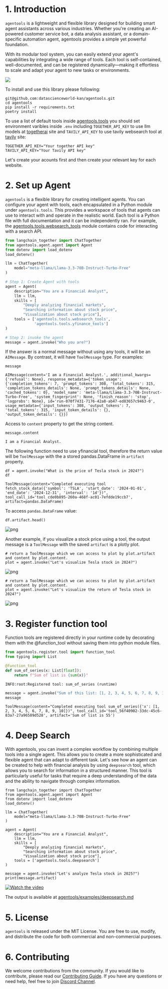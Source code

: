 # 1. Introduction

`agentools` is a lightweight and flexible library designed for building smart agent assistants across various industries. Whether you're creating an AI-powered customer service bot, a data analysis assistant, or a domain-specific automation agent, agentools provides a simple yet powerful foundation.

With its modular tool system, you can easily extend your agent's capabilities by integrating a wide range of tools. Each tool is self-contained, well-documented, and can be registered dynamically—making it effortless to scale and adapt your agent to new tasks or environments.

![](https://imgur.com/s8SlWbR.png)

To install and use this library please following:

```
git@github.com:datascienceworld-kan/agentools.git
cd agentools
pip install -r requirements.txt
poetry install
```

To use a list of default tools inside [agentools.tools](agentools/tools/) you should set environment varibles inside `.env` including `TOGETHER_API_KEY` to use llm models at [togetherai](https://api.together.ai/signin) site and `TAVILY_API_KEY` to use tavily websearch tool at [tavily](https://app.tavily.com/home) site:

```
TOGETHER_API_KEY="Your together API key"
TAVILY_API_KEY="Your Tavily API key"
```
Let's create your acounts first and then create your relevant key for each website.

# 2. Set up Agent

`agentools` is a flexible library for creating intelligent agents. You can configure your agent with tools, each encapsulated in a Python module under `agentools.tools`. This provides a workspace of tools that agents can use to interact with and operate in the realistic world. Each tool is a Python file with full documentation and it can be independently ran. For example, the [agentools.tools.websearch_tools](agentools/tools/websearch_tools.py) module contains code for interacting with a search API.


```python
from langchain_together import ChatTogether 
from agentools.agent.agent import Agent
from dotenv import load_dotenv
load_dotenv()

llm = ChatTogether(
    model="meta-llama/Llama-3.3-70B-Instruct-Turbo-Free"
)

# Step 1: Create Agent with tools
agent = Agent(
    description="You are a Financial Analyst",
    llm = llm,
    skills = [
        "Deeply analyzing financial markets", 
        "Searching information about stock price",
        "Visualization about stock price"],
    tools = ['agentools.tools.websearch_tools',
             'agentools.tools.yfinance_tools']
)

# Step 2: invoke the agent
message = agent.invoke("Who you are?")
```

If the answer is a normal message without using any tools, it will be an `AIMessage`. By contrast, it will have `ToolMessage` type. For examples:

```
message
```
```
AIMessage(content='I am a Financial Analyst.', additional_kwargs={'refusal': None}, response_metadata={'token_usage': {'completion_tokens': 7, 'prompt_tokens': 308, 'total_tokens': 315, 'completion_tokens_details': None, 'prompt_tokens_details': None, 'cached_tokens': 0}, 'model_name': 'meta-llama/Llama-3.3-70B-Instruct-Turbo-Free', 'system_fingerprint': None, 'finish_reason': 'stop', 'logprobs': None}, id='run-070f7431-7176-42a8-ab47-ed83657c9463-0', usage_metadata={'input_tokens': 308, 'output_tokens': 7, 'total_tokens': 315, 'input_token_details': {}, 'output_token_details': {}})
```
Access to `content` property to get the string content.

```
message.content
```
```
I am a Financial Analyst.
```

The following function need to use yfinancial tool, therefore the return value will be `ToolMessage` with the a stored pandas.DataFrame in `artifact` property.

```
df = agent.invoke("What is the price of Tesla stock in 2024?")
df
```
```
ToolMessage(content="Completed executing tool fetch_stock_data({'symbol': 'TSLA', 'start_date': '2024-01-01', 'end_date': '2024-12-31', 'interval': '1d'})", tool_call_id='tool_cde0b895-260a-468f-ac01-7efdde19ccb7', artifact=pandas.DataFrame)
```

To access `pandas.DataFrame` value:

```
df.artifact.head()
```

![png](asset/table.png)

Another example, if you visualize a stock price using a tool, the output message is a `ToolMessage` with the saved `artifact` is a plotly plot.

```
# return a ToolMessage which we can access to plot by plot.artifact and content by plot.content.
plot = agent.invoke("Let's visualize Tesla stock in 2024?")
```

![png](asset/test_4_1.png)
    

```
# return a ToolMessage which we can access to plot by plot.artifact and content by plot.content.
plot = agent.invoke("Let's visualize the return of Tesla stock in 2024?")
```
  
![png](asset/return_plot.png)
    

# 3. Register function tool

Function tools are registered directly in your runtime code by decorating them with the @function_tool without saving them into python module files.


```python
from agentools.register.tool import function_tool
from typing import List

@function_tool
def sum_of_series(x: List[float]):
    return f"Sum of list is {sum(x)}"
```
```
INFO:root:Registered tool: sum_of_series (runtime)
```

```python
message = agent.invoke("Sum of this list: [1, 2, 3, 4, 5, 6, 7, 8, 9, 10]?")
message
```
```
ToolMessage(content="Completed executing tool sum_of_series({'x': [1, 2, 3, 4, 5, 6, 7, 8, 9, 10]})", tool_call_id='tool_56f40902-33dc-45c6-83a7-27a96589d528', artifact='Sum of list is 55')
```

# 4. Deep Search

With agentools, you can invent a complex workflow by combining multiple tools into a single agent. This allows you to create a more sophisticated and flexible agent that can adapt to different task. Let's see how an agent can be created to help with financial analysis by using `deepsearch` tool, which allows you to search for information in a structured manner. This tool is particularly useful for tasks that require a deep understanding of the data and the ability to navigate through complex information.

```
from langchain_together import ChatTogether 
from agentools.agent.agent import Agent
from dotenv import load_dotenv
load_dotenv()

llm = ChatTogether(
    model="meta-llama/Llama-3.3-70B-Instruct-Turbo-Free"
)

agent = Agent(
    description="You are a Financial Analyst",
    llm = llm,
    skills = [
        "Deeply analyzing financial markets", 
        "Searching information about stock price",
        "Visualization about stock price"],
    tools = ['agentools.tools.deepsearch']
)
    
message = agent.invoke("Let's analyze Tesla stock in 2025?")
print(message.artifact)
```

[![Watch the video](https://img.youtube.com/vi/MUOg7MYGUzE/0.jpg)](https://youtu.be/MUOg7MYGUzE)

The output is available at [agentools/examples/deepsearch.md](agentools/examples/deepsearch.md)

# 5. License
`agentools` is released under the MIT License. You are free to use, modify, and distribute the code for both commercial and non-commercial purposes.

# 6. Contributing
We welcome contributions from the community. If you would like to contribute, please read our [Contributing Guide](https://github.com/datascienceworld-kan/agentools/blob/main/CONTRIBUTING.md). If you have any questions or need help, feel free to join [Discord Channel](https://discord.com/channels/1036147288994758717/1358017320970358864).
